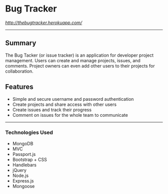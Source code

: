 # Bug Tracker
*http://thebugtracker.herokuapp.com/*

---

## Summary
The Bug Tacker (or issue tracker) is an application for developer project management. Users can create and manage projects, issues, and comments. Project owners can even add other users to their projects for collaboration. 

## Features

- Simple and secure username and password authentication
- Create projects and share access with other users
- Create issues and track their progress
- Comment on issues for the whole team to communicate

---

### Technologies Used
- MongoDB
- MVC
- Passport.js
- Bootstrap + CSS
- Handlebars
- jQuery
- Node.js
- Express.js
- Mongoose